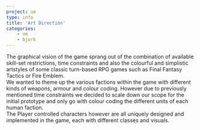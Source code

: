 ```yaml
---
project: ue
type: info
title: 'Art Direction'
categories: 
    - ue
    - bjork
---
```

The graphical vision of the game sprang out of the combination of available skill-set restrictions, 
time constraints and also the colourful and simplistic artstyles of some classic turn-based RPG games 
such as Final Fantasy Tactics or Fire Emblem.
<br>
We wanted to theme up the various factions within the game with different kinds of weapons, armour and 
colour coding. However due to previously mentioned time constraints we decided to scale down our scope 
for the initial prototype and only go with colour coding the different units of each human faction. 
<br>
The Player controlled characters however are all uniquely designed and implemented in the game, 
each with different classes and visuals.
<br>
<br>